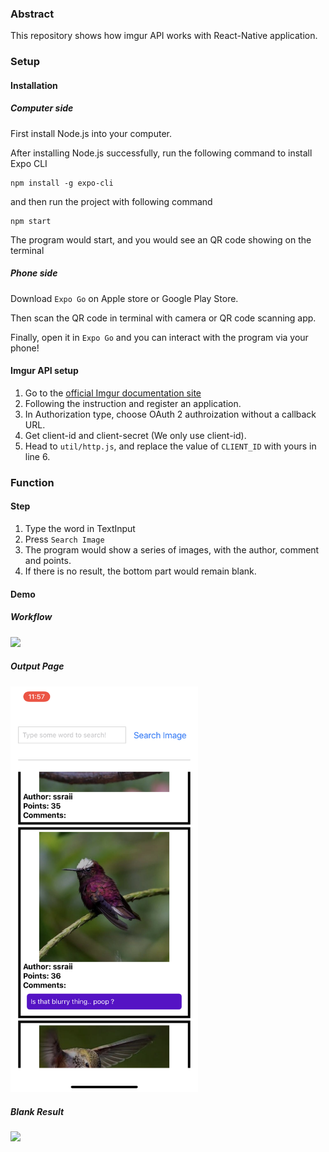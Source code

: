### Abstract

This repository shows how imgur API works with React-Native application.

### Setup

#### Installation

##### Computer side

First install Node.js into your computer.

After installing Node.js successfully, run the following command to install Expo CLI

    npm install -g expo-cli
    
and then run the project with following command

    npm start
    
The program would start, and you would see an QR code showing on the terminal

##### Phone side

Download `Expo Go` on Apple store or Google Play Store. 

Then scan the QR code in terminal with camera or QR code scanning app.

Finally, open it in `Expo Go` and you can interact with the program via your phone!

#### Imgur API setup

1. Go to the [official Imgur documentation site](https://apidocs.imgur.com/)
2. Following the instruction and register an application.
3. In Authorization type, choose OAuth 2 authroization without a callback URL.
4. Get client-id and client-secret (We only use client-id).
5. Head to `util/http.js`, and replace the value of `CLIENT_ID` with yours in line 6.

### Function

#### Step

1. Type the word in TextInput
2. Press `Search Image`
3. The program would show a series of images, with the author, comment and points.
4. If there is no result, the bottom part would remain blank.

#### Demo

##### Workflow

<img src='image/normal_result.gif' width='300'/>

##### Output Page

<img src='image/output.PNG' width='300'/>

##### Blank Result

<img src='image/blank_result.gif' width='300'/>


